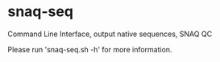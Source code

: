 # snaq-seq
Command Line Interface, output native sequences, SNAQ QC


Please run 'snaq-seq.sh -h' for more information.

```
